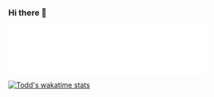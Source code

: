 ### Hi there 👋

<img align="center" src="/metrics.plugin.topics.icons.svg" alt="Metrics" width="400">

[![Todd's wakatime stats](https://github-readme-stats.vercel.app/api/wakatime?username=@ToddSandberg)](https://github.com/anuraghazra/github-readme-stats)
